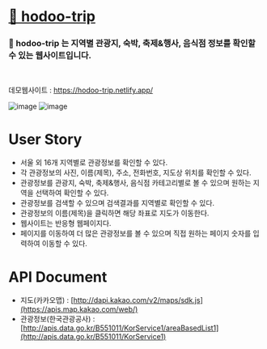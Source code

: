 # [🐶 **hodoo-trip**](https://hodoo-trip.netlify.app/)
### 🐶 hodoo-trip 는 지역별 관광지, 숙박, 축제&amp;행사, 음식점 정보를 확인할 수 있는 웹사이트입니다.
<br>

데모웹사이트 : https://hodoo-trip.netlify.app/

![image](https://github.com/hodooha/hodoo-trip/assets/148246588/be881f32-63b8-47c4-ba38-face0f536c20)
![image](https://github.com/hodooha/hodoo-trip/assets/148246588/9788992e-e419-44be-9d5b-2e7fae870191)

# User Story
- 서울 외 16개 지역별로 관광정보를 확인할 수 있다.
- 각 관광정보의 사진, 이름(제목), 주소, 전화번호, 지도상 위치를 확인할 수 있다. 
- 관광정보를 관광지, 숙박, 축제&행사, 음식점 카테고리별로 볼 수 있으며 원하는 지역을 선택하여 확인할 수 있다.
- 관광정보를 검색할 수 있으며 검색결과를 지역별로 확인할 수 있다.
- 관광정보의 이름(제목)을 클릭하면 해당 좌표로 지도가 이동한다. 
- 웹사이트는 반응형 웹페이지다.
- 페이지를 이동하여 더 많은 관광정보를 볼 수 있으며 직접 원하는 페이지 숫자를 입력하여 이동할 수 있다.

# API Document
- 지도(카카오맵) : [http://dapi.kakao.com/v2/maps/sdk.js](https://apis.map.kakao.com/web/)
- 관광정보(한국관광공사) : [http://apis.data.go.kr/B551011/KorService1/areaBasedList1](http://apis.data.go.kr/B551011/KorService1)
